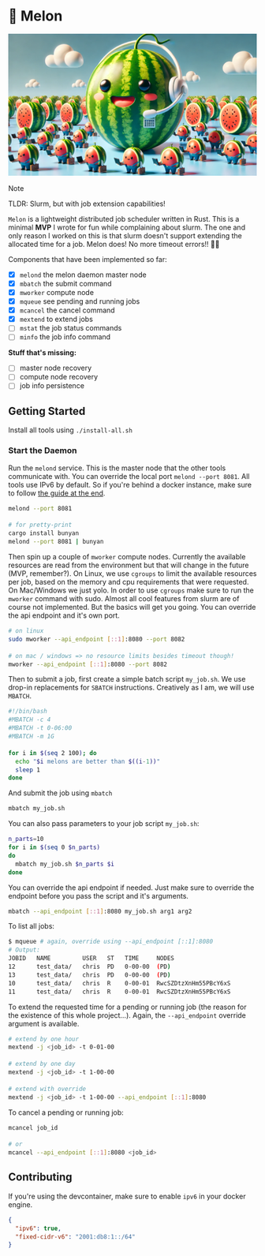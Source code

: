 # 🍉 Melon

![](./melon.webp)

> [!NOTE]
> TLDR: Slurm, but with job extension capabilities!

`Melon` is a lightweight distributed job scheduler written in Rust. This is a minimal **MVP** I wrote for fun while complaining about slurm. The one and only reason I worked on this is that slurm doesn't support extending the allocated time for a job. Melon does! No more timeout errors!! 🥳🥳

Components that have been implemented so far:

- [x] `melond` the melon daemon master node
- [x] `mbatch` the submit command
- [x] `mworker` compute node
- [x] `mqueue` see pending and running jobs
- [x] `mcancel` the cancel command
- [x] `mextend` to extend jobs
- [ ] `mstat` the job status commands
- [ ] `minfo` the job info command

**Stuff that's missing:**

- [ ] master node recovery
- [ ] compute node recovery
- [ ] job info persistence

## Getting Started

Install all tools using `./install-all.sh`

### Start the Daemon

Run the `melond` service. This is the master node that the other tools communicate with. You can override the local port `melond --port 8081`. All tools use IPv6 by default. So if you're behind a docker instance, make sure to follow [the guide at the end](#contributing).

```bash
melond --port 8081

# for pretty-print
cargo install bunyan
melond --port 8081 | bunyan
```

Then spin up a couple of `mworker` compute nodes. Currently the available resources are read from the environment but that will change in the future (MVP, remember?). On Linux, we use `cgroups` to limit the available resources per job, based on the memory and cpu requirements that were requested. On Mac/Windows we just yolo. In order to use `cgroups` make sure to run the `mworker` command with sudo. Almost all cool features from slurm are of course not implemented. But the basics will get you going. You can override the api endpoint and it's own port.

```bash
# on linux
sudo mworker --api_endpoint [::1]:8080 --port 8082

# on mac / windows => no resource limits besides timeout though!
mworker --api_endpoint [::1]:8080 --port 8082
```

Then to submit a job, first create a simple batch script `my_job.sh`. We use drop-in replacements for `SBATCH` instructions. Creatively as I am, we will use `MBATCH`.

```bash
#!/bin/bash
#MBATCH -c 4
#MBATCH -t 0-06:00
#MBATCH -m 1G

for i in $(seq 2 100); do
  echo "$i melons are better than $((i-1))"
  sleep 1
done
```

And submit the job using `mbatch`

```bash
mbatch my_job.sh
```

You can also pass parameters to your job script `my_job.sh`:

```bash
n_parts=10
for i in $(seq 0 $n_parts)
do
  mbatch my_job.sh $n_parts $i
done
```

You can override the api endpoint if needed. Just make sure to override the endpoint before you pass the script and it's arguments.

```bash
mbatch --api_endpoint [::1]:8080 my_job.sh arg1 arg2
```

To list all jobs:

```bash
$ mqueue # again, override using --api_endpoint [::1]:8080
# Output:
JOBID   NAME         USER   ST   TIME     NODES
12      test_data/   chris  PD   0-00-00  (PD)
13      test_data/   chris  PD   0-00-00  (PD)
10      test_data/   chris  R    0-00-01  RwcSZDtzXnHm55PBcY6xS
11      test_data/   chris  R    0-00-01  RwcSZDtzXnHm55PBcY6xS
```

To extend the requested time for a pending or running job (the reason for the existence of this whole project...). Again, the `--api_endpoint` override argument is available.

```bash
# extend by one hour
mextend -j <job_id> -t 0-01-00

# extend by one day
mextend -j <job_id> -t 1-00-00

# extend with override
mextend -j <job_id> -t 1-00-00 --api_endpoint [::1]:8080
```

To cancel a pending or running job:

```bash
mcancel job_id

# or
mcancel --api_endpoint [::1]:8080 <job_id>
```

## Contributing

If you're using the devcontainer, make sure to enable `ipv6` in your docker engine.

```json
{
  "ipv6": true,
  "fixed-cidr-v6": "2001:db8:1::/64"
}
```

